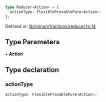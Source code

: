 ```ts
type Reducer<Action> = {
  actionType: FlexibleProvablePure<Action>;
};
```

Defined in: [lib/mina/v1/actions/reducer.ts:14](https://github.com/o1-labs/o1js/blob/89b7d1522af805d6d4c45a96d7a9cbc29a457aec/src/lib/mina/v1/actions/reducer.ts#L14)

## Type Parameters

• **Action**

## Type declaration

### actionType

```ts
actionType: FlexibleProvablePure<Action>;
```
